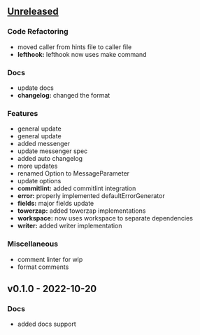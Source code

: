 <a name="unreleased"></a>
## [Unreleased]

### Code Refactoring
- moved caller from hints file to caller file
- **lefthook:** lefthook now uses make command

### Docs
- update docs
- **changelog:** changed the format

### Features
- general update
- general update
- added messenger
- update messenger spec
- added auto changelog
- more updates
- renamed Option to MessageParameter
- update options
- **commitlint:** added commitlint integration
- **error:** properly implemented defaultErrorGenerator
- **fields:** major fields update
- **towerzap:** added towerzap implementations
- **workspace:** now uses workspace to separate dependencies
- **writer:** added writer implementation

### Miscellaneous
- comment linter for wip
- format comments


<a name="v0.1.0"></a>
## v0.1.0 - 2022-10-20
### Docs
- added docs support


[Unreleased]: https://github.com/tigorlazuardi/tower/compare/v0.1.0...HEAD
